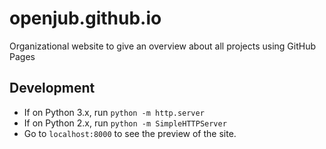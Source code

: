 openjub.github.io
=================

Organizational website to give an overview about all projects using GitHub Pages

Development
-----------

- If on Python 3.x, run `python -m http.server`
- If on Python 2.x, run `python -m SimpleHTTPServer`
- Go to `localhost:8000` to see the preview of the site.